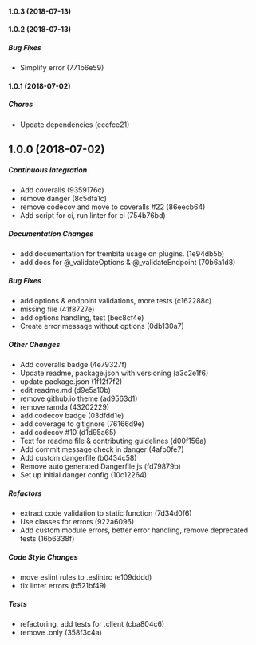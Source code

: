 #### 1.0.3 (2018-07-13)

#### 1.0.2 (2018-07-13)

##### Bug Fixes

*  Simplify error (771b6e59)

#### 1.0.1 (2018-07-02)

##### Chores

*  Update dependencies (eccfce21)

## 1.0.0 (2018-07-02)

##### Continuous Integration

*  Add coveralls (9359176c)
*  remove danger (8c5dfa1c)
*  remove codecov and move to coveralls #22 (86eecb64)
*  Add script for ci, run linter for ci (754b76bd)

##### Documentation Changes

*  add documentation for trembita usage on plugins. (1e94db5b)
*  add docs for @_validateOptions & @_validateEndpoint (70b6a1d8)

##### Bug Fixes

*  add options & endpoint validations, more tests (c162288c)
*  missing file (41f8727e)
*  add options handling, test (bec8cf4e)
*  Create error message without options (0db130a7)

##### Other Changes

*  Add coveralls badge (4e79327f)
*  Update readme, package.json with versioning (a3c2e1f6)
*  update package.json (1f12f7f2)
*  edit readme.md (d9e5a10b)
*  remove github.io theme (ad9563d1)
*  remove ramda (43202229)
*  add codecov badge (03dfdd1e)
*  add coverage to gitignore (76166d9e)
*  add codecov #10 (d1d95a65)
*  Text for readme file & contributing guidelines (d00f156a)
*  Add commit message check in danger (4afb0fe7)
*  Add custom dangerfile (b0434c58)
*  Remove auto generated Dangerfile.js (fd79879b)
*  Set up initial danger config (10c12264)

##### Refactors

*  extract code validation to static function (7d34d0f6)
*  Use classes for errors (922a6096)
*  Add custom module errors, better error handling, remove deprecated tests (16b6338f)

##### Code Style Changes

*  move eslint rules to .eslintrc (e109dddd)
*  fix linter errors (b521bf49)

##### Tests

*  refactoring, add tests for .client (cba804c6)
*  remove .only (358f3c4a)


